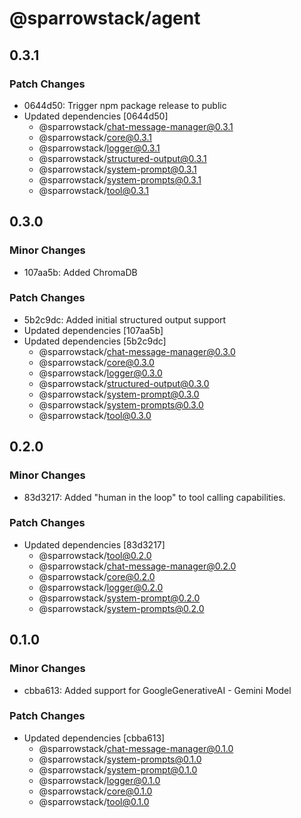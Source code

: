 # @sparrowstack/agent

## 0.3.1

### Patch Changes

- 0644d50: Trigger npm package release to public
- Updated dependencies [0644d50]
    - @sparrowstack/chat-message-manager@0.3.1
    - @sparrowstack/core@0.3.1
    - @sparrowstack/logger@0.3.1
    - @sparrowstack/structured-output@0.3.1
    - @sparrowstack/system-prompt@0.3.1
    - @sparrowstack/system-prompts@0.3.1
    - @sparrowstack/tool@0.3.1

## 0.3.0

### Minor Changes

- 107aa5b: Added ChromaDB

### Patch Changes

- 5b2c9dc: Added initial structured output support
- Updated dependencies [107aa5b]
- Updated dependencies [5b2c9dc]
    - @sparrowstack/chat-message-manager@0.3.0
    - @sparrowstack/core@0.3.0
    - @sparrowstack/logger@0.3.0
    - @sparrowstack/structured-output@0.3.0
    - @sparrowstack/system-prompt@0.3.0
    - @sparrowstack/system-prompts@0.3.0
    - @sparrowstack/tool@0.3.0

## 0.2.0

### Minor Changes

- 83d3217: Added "human in the loop" to tool calling capabilities.

### Patch Changes

- Updated dependencies [83d3217]
    - @sparrowstack/tool@0.2.0
    - @sparrowstack/chat-message-manager@0.2.0
    - @sparrowstack/core@0.2.0
    - @sparrowstack/logger@0.2.0
    - @sparrowstack/system-prompt@0.2.0
    - @sparrowstack/system-prompts@0.2.0

## 0.1.0

### Minor Changes

- cbba613: Added support for GoogleGenerativeAI - Gemini Model

### Patch Changes

- Updated dependencies [cbba613]
    - @sparrowstack/chat-message-manager@0.1.0
    - @sparrowstack/system-prompts@0.1.0
    - @sparrowstack/system-prompt@0.1.0
    - @sparrowstack/logger@0.1.0
    - @sparrowstack/core@0.1.0
    - @sparrowstack/tool@0.1.0
